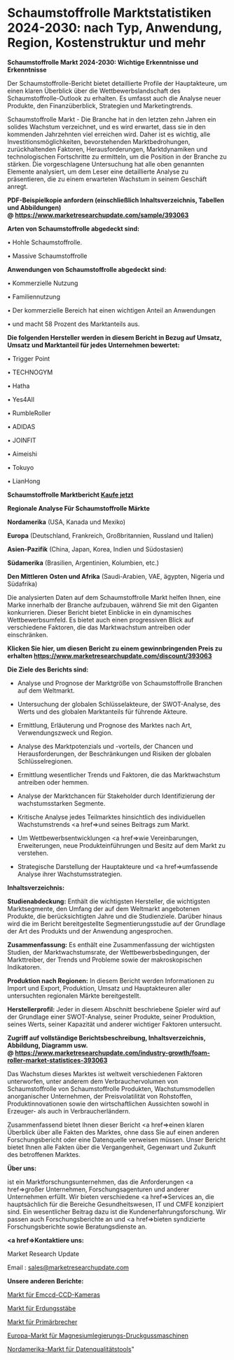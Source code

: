 # Schaumstoffrolle Marktstatistiken 2024-2030: nach Typ, Anwendung, Region, Kostenstruktur und mehr

<strong>Schaumstoffrolle Markt 2024-2030: Wichtige Erkenntnisse und Erkenntnisse</strong>

Der Schaumstoffrolle-Bericht bietet detaillierte Profile der Hauptakteure, um einen klaren Überblick über die Wettbewerbslandschaft des Schaumstoffrolle-Outlook zu erhalten. Es umfasst auch die Analyse neuer Produkte, den Finanzüberblick, Strategien und Marketingtrends.

Schaumstoffrolle Markt - Die Branche hat in den letzten zehn Jahren ein solides Wachstum verzeichnet, und es wird erwartet, dass sie in den kommenden Jahrzehnten viel erreichen wird. Daher ist es wichtig, alle Investitionsmöglichkeiten, bevorstehenden Marktbedrohungen, zurückhaltenden Faktoren, Herausforderungen, Marktdynamiken und technologischen Fortschritte zu ermitteln, um die Position in der Branche zu stärken. Die vorgeschlagene Untersuchung hat alle oben genannten Elemente analysiert, um dem Leser eine detaillierte Analyse zu präsentieren, die zu einem erwarteten Wachstum in seinem Geschäft anregt.

<strong><b>PDF-Beispielkopie anfordern (einschließlich Inhaltsverzeichnis, Tabellen und Abbildungen) @ </b></strong><strong><a href=https://www.marketresearchupdate.com/sample/393063><strong>https://www.marketresearchupdate.com/sample/393063</u></a></strong></strong>

<strong>Arten von Schaumstoffrolle abgedeckt sind:</strong>

• Hohle Schaumstoffrolle.

• Massive Schaumstoffrolle

<strong>Anwendungen von Schaumstoffrolle abgedeckt sind:</strong>

• Kommerzielle Nutzung

• Familiennutzung

• Der kommerzielle Bereich hat einen wichtigen Anteil an Anwendungen

• und macht 58 Prozent des Marktanteils aus.

<strong>Die folgenden Hersteller werden in diesem Bericht in Bezug auf Umsatz, Umsatz und Marktanteil für jedes Unternehmen bewertet:</strong>

• Trigger Point

• TECHNOGYM

• Hatha

• Yes4All

• RumbleRoller

• ADIDAS

• JOINFIT

• Aimeishi

• Tokuyo

• LianHong

<strong>Schaumstoffrolle Marktbericht <a href=https://www.marketresearchupdate.com/buynow/393063>Kaufe jetzt</a></strong>

<strong>Regionale Analyse Für Schaumstoffrolle Märkte</strong>

<strong>Nordamerika</strong> (USA, Kanada und Mexiko)

<strong>Europa</strong> (Deutschland, Frankreich, Großbritannien, Russland und Italien)

<strong>Asien-Pazifik</strong> (China, Japan, Korea, Indien und Südostasien)

<strong>Südamerika</strong> (Brasilien, Argentinien, Kolumbien, etc.)

<strong>Den Mittleren</strong> <strong>Osten und Afrika</strong> (Saudi-Arabien, VAE, ägypten, Nigeria und Südafrika)

Die analysierten Daten auf dem Schaumstoffrolle Markt helfen Ihnen, eine Marke innerhalb der Branche aufzubauen, während Sie mit den Giganten konkurrieren. Dieser Bericht bietet Einblicke in ein dynamisches Wettbewerbsumfeld. Es bietet auch einen progressiven Blick auf verschiedene Faktoren, die das Marktwachstum antreiben oder einschränken.

<strong>Klicken Sie hier, um diesen Bericht zu einem gewinnbringenden Preis zu erhalten
</strong><strong><a href=https://www.marketresearchupdate.com/discount/393063>https://www.marketresearchupdate.com/discount/393063</b></u></strong></a>

<strong>Die Ziele des Berichts sind:</strong>

- Analyse und Prognose der Marktgröße von Schaumstoffrolle Branchen auf dem Weltmarkt.

- Untersuchung der globalen Schlüsselakteure, der SWOT-Analyse, des Werts und des globalen Marktanteils für führende Akteure.

- Ermittlung, Erläuterung und Prognose des Marktes nach Art, Verwendungszweck und Region.

- Analyse des Marktpotenzials und -vorteils, der Chancen und Herausforderungen, der Beschränkungen und Risiken der globalen Schlüsselregionen.

- Ermittlung wesentlicher Trends und Faktoren, die das Marktwachstum antreiben oder hemmen.

- Analyse der Marktchancen für Stakeholder durch Identifizierung der wachstumsstarken Segmente.

- Kritische Analyse jedes Teilmarktes hinsichtlich des individuellen Wachstumstrends <a href=>und</a> seines Beitrags zum Markt.

- Um Wettbewerbsentwicklungen <a href=>wie</a> Vereinbarungen, Erweiterungen, neue Produkteinführungen und Besitz auf dem Markt zu verstehen.

- Strategische Darstellung der Hauptakteure und <a href=>umfas</a>sende Analyse ihrer Wachstumsstrategien.

<strong>Inhaltsverzeichnis:</strong>

<strong>Studienabdeckung:</strong> Enthält die wichtigsten Hersteller, die wichtigsten Marktsegmente, den Umfang der auf dem Weltmarkt angebotenen Produkte, die berücksichtigten Jahre und die Studienziele. Darüber hinaus wird die im Bericht bereitgestellte Segmentierungsstudie auf der Grundlage der Art des Produkts und der Anwendung angesprochen.

<strong>Zusammenfassung:</strong> Es enthält eine Zusammenfassung der wichtigsten Studien, der Marktwachstumsrate, der Wettbewerbsbedingungen, der Markttreiber, der Trends und Probleme sowie der makroskopischen Indikatoren.

<strong>Produktion nach Regionen:</strong> In diesem Bericht werden Informationen zu Import und Export, Produktion, Umsatz und Hauptakteuren aller untersuchten regionalen Märkte bereitgestellt.

<strong>Herstellerprofil:</strong> Jeder in diesem Abschnitt beschriebene Spieler wird auf der Grundlage einer SWOT-Analyse, seiner Produkte, seiner Produktion, seines Werts, seiner Kapazität und anderer wichtiger Faktoren untersucht.

<strong><b>Zugriff auf vollständige Berichtsbeschreibung, Inhaltsverzeichnis, Abbildung, Diagramm usw. @ </b></strong><strong><a href=https://www.marketresearchupdate.com/industry-growth/foam-roller-market-statistices-393063>https://www.marketresearchupdate.com/industry-growth/foam-roller-market-statistices-393063</a></strong>

Das Wachstum dieses Marktes ist weltweit verschiedenen Faktoren unterworfen, unter anderem dem Verbrauchervolumen von Schaumstoffrolle von Schaumstoffrolle Produkten, Wachstumsmodellen anorganischer Unternehmen, der Preisvolatilität von Rohstoffen, Produktinnovationen sowie den wirtschaftlichen Aussichten sowohl in Erzeuger- als auch in Verbraucherländern.

Zusammenfassend bietet Ihnen dieser Bericht <a href=>einen</a> klaren Überblick über alle Fakten des Marktes, ohne dass Sie auf einen anderen Forschungsbericht oder eine Datenquelle verweisen müssen. Unser Bericht bietet Ihnen alle Fakten über die Vergangenheit, Gegenwart und Zukunft des betroffenen Marktes.

<strong>Über uns:</strong>

 ist ein Marktforschungsunternehmen, das die Anforderungen <a href=>großer</a> Unternehmen, Forschungsagenturen und anderer Unternehmen erfüllt. Wir bieten verschiedene <a href=>Services</a> an, die hauptsächlich für die Bereiche Gesundheitswesen, IT und CMFE konzipiert sind. Ein wesentlicher Beitrag dazu ist die Kundenerfahrungsforschung. Wir passen auch Forschungsberichte an und <a href=>bieten</a> syndizierte Forschungsberichte sowie Beratungsdienste an.

<strong><a href=>Kontaktiere uns:</a></strong>

Market Research Update

Email : sales@marketresearchupdate.com

<strong>Unsere anderen Berichte:</strong>

<a href=https://www.linkedin.com/pulse/emccd-ccd-cameras-market-size-share-trend-2023-2029>Markt für Emccd-CCD-Kameras</a>

<a href=https://www.linkedin.com/pulse/ground-rods-market-outlooks-2023-size-players>Markt für Erdungsstäbe</a>

<a href=https://www.linkedin.com/pulse/primary-crushers-market-size-trends-consumption>Markt für Primärbrecher</a>

<a href=https://www.linkedin.com/pulse/europe-magnesium-alloy-die-casting-machine-market>Europa-Markt für Magnesiumlegierungs-Druckgussmaschinen</a>

<a href=https://www.linkedin.com/pulse/north-america-data-quality-tools-market-524ff/>Nordamerika-Markt für Datenqualitätstools</a>"
